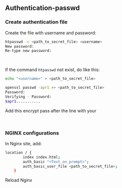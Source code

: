 ## Authentication-passwd


### Create authentication file

Create the file with username and password:
```bash
htpasswd -c <path_to_secret_file> <username>
New password:
Re-type new password:
```

<br>

If the command <code>htpasswd</code> not exist, do like this:
```bash
echo "<username>" > <path_to_secret_file>

openssl passwd -apr1 >> <path_to_secret_file>
Password:
Verifying - Password:
$apr1...........
```
Add this encrypt pass after the line with your <username>

<br>


### NGINX configurations

In Nginx site, add:
```bash
location / {
        index index.html;
        auth_basic "<Text_on_prompt>";
        auth_basic_user_file <path_to_secret_file>;
    }
```

Reload Nginx
